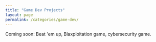 ```yaml
---
title: "Game Dev Projects"
layout: page
permalink: /categories/game-dev/
---
```


Coming soon: Beat 'em up, Blaxploitation game, cybersecurity game.

